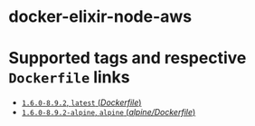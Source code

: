 # docker-elixir-node-aws

# Supported tags and respective `Dockerfile` links

-	[`1.6.0-8.9.2`, `latest` (*Dockerfile*)](https://github.com/SweetIQ/docker-elixir-node-aws/blob/master/Dockerfile)
-	[`1.6.0-8.9.2-alpine`, `alpine` (*alpine/Dockerfile*)](https://github.com/SweetIQ/docker-elixir-node-aws/blob/master/Dockerfile)